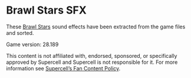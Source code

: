 # Brawl Stars SFX
These [Brawl Stars](https://supercell.com/en/games/brawlstars/) sound effects have been extracted from the game files and sorted.

Game version: 28.189

This content is not affiliated with, endorsed, sponsored, or specifically approved by Supercell and Supercell is not responsible for it.
For more information see [Supercell’s Fan Content Policy](https://supercell.com/en/fan-content-policy/).